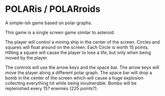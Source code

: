 # POLARis / POLARroids
A simple-ish game based on polar graphs.

This game is a single screen game similar to asteroid.

The player will control a mining ship in the center of the screen.
Circles and squares will float around on the screen.
Each Circle is worth 15 points.
Hitting a square will cause the player to lose a life, but only when being moved by the player.

The controls will use the arrow keys and the space bar.
The arrow keys will move the player along a different polar graph.
The space bar will drop a bomb in the center of the screen which will cause a huge explosion collecting everything hit while being invulnerable.
Bombs will be replenished every 15? enemies (225 points?).


